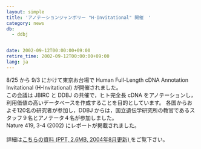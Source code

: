 ```yaml
---
layout: simple
title: 'アノテーションジャンボリー "H-Invitational" 開催　'
category: news
db:
  - ddbj


date: 2002-09-12T00:00:00+09:00
retire_time: 2002-09-12T00:00:00+09:00
lang: ja
---
```


8/25 から 9/3 にかけて東京お台場で Human Full-Length cDNA Annotation Invitational (H-Invitational) が開催されました。<br>この会議は JBIRC と DDBJ の共催で，ヒト完全長 cDNA をアノテーションし，利用価値の高いデータベースを作成することを目的としています。 各国からおよそ120名の研究者が参加し，DDBJ からは，国立遺伝学研究所の教官であるスタッフ９名とアノテータ４名が参加しました。<br>Nature 419, 3-4 (2002) にレポートが掲載されました。<br><br>詳細は<a href="{{ site.baseurl }}/assets/files/pdf/H-Inv.ppt">こちらの資料 (PPT, 2.6MB, 2004年8月更新) </a>をご覧下さい。
